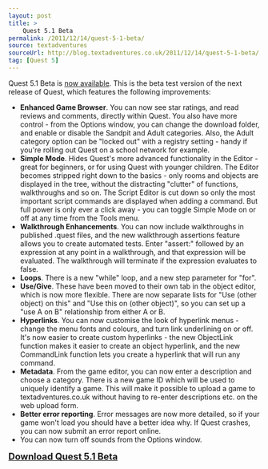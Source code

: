 ```yaml
---
layout: post
title: >
    Quest 5.1 Beta
permalink: /2011/12/14/quest-5-1-beta/
source: textadventures
sourceUrl: http://blog.textadventures.co.uk/2011/12/14/quest-5-1-beta/
tag: [Quest 5]
---
```

Quest 5.1 Beta is <a href="http://www.textadventures.co.uk/quest510beta.exe">now available</a>. This is the beta test version of the next release of Quest, which features the following improvements:
<ul>
	<li><strong>Enhanced Game Browser</strong>. You can now see star ratings, and read reviews and comments, directly within Quest. You also have more control - from the Options window, you can change the download folder, and enable or disable the Sandpit and Adult categories. Also, the Adult category option can be "locked out" with a registry setting - handy if you're rolling out Quest on a school network for example.</li>
	<li><strong>Simple Mode</strong>. Hides Quest's more advanced functionality in the Editor - great for beginners, or for using Quest with younger children. The Editor becomes stripped right down to the basics - only rooms and objects are displayed in the tree, without the distracting "clutter" of functions, walkthroughs and so on. The Script Editor is cut down so only the most important script commands are displayed when adding a command. But full power is only ever a click away - you can toggle Simple Mode on or off at any time from the Tools menu.</li>
	<li><strong>Walkthrough Enhancements</strong>. You can now include walkthroughs in published .quest files, and the new walkthrough assertions feature allows you to create automated tests. Enter "assert:" followed by an expression at any point in a walkthrough, and that expression will be evaluated. The walkthrough will terminate if the expression evaluates to false.</li>
	<li><strong>Loops</strong>. There is a new "while" loop, and a new step parameter for "for".</li>
	<li><strong>Use/Give</strong>. These have been moved to their own tab in the object editor, which is now more flexible. There are now separate lists for "Use (other object) on this" and "Use this on (other object)", so you can set up a "use A on B" relationship from either A or B.</li>
	<li><strong>Hyperlinks</strong>. You can now customise the look of hyperlink menus - change the menu fonts and colours, and turn link underlining on or off. It's now easier to create custom hyperlinks - the new ObjectLink function makes it easier to create an object hyperlink, and the new CommandLink function lets you create a hyperlink that will run any command.</li>
	<li><strong>Metadata</strong>. From the game editor, you can now enter a description and choose a category. There is a new game ID which will be used to uniquely identify a game. This will make it possible to upload a game to textadventures.co.uk without having to re-enter descriptions etc. on the web upload form.</li>
	<li><strong>Better error reporting</strong>. Error messages are now more detailed, so if your game won't load you should have a better idea why. If Quest crashes, you can now submit an error report online.</li>
	<li>You can now turn off sounds from the Options window.</li>
</ul>
<a style="font-size:130%;" href="http://www.textadventures.co.uk/quest510beta.exe"><strong>Download Quest 5.1 Beta</strong></a>